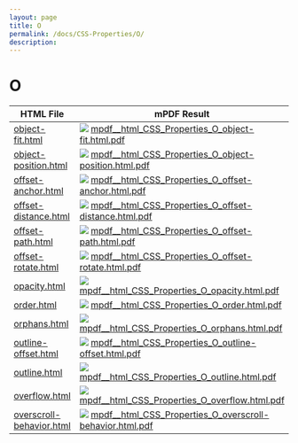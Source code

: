 ```yaml
---
layout: page
title: O
permalink: /docs/CSS-Properties/O/
description: 
---
```


# O
HTML File | mPDF Result | typeset.sh Result | PDFreactor Result
------------ | ------------- | ------------- | -------------
[object-fit.html](/html/CSS%20Properties/O/object-fit.html) | ![](mpdf__html_CSS_Properties_O_object-fit.html.png) [mpdf__html_CSS_Properties_O_object-fit.html.pdf](mpdf__html_CSS_Properties_O_object-fit.html.pdf) | ![](typeset__html_CSS_Properties_O_object-fit.html.png) [typeset__html_CSS_Properties_O_object-fit.html.pdf](typeset__html_CSS_Properties_O_object-fit.html.pdf) | ![](pdfreactor__html_CSS_Properties_O_object-fit.html.png) [pdfreactor__html_CSS_Properties_O_object-fit.html.pdf](pdfreactor__html_CSS_Properties_O_object-fit.html.pdf)
[object-position.html](/html/CSS%20Properties/O/object-position.html) | ![](mpdf__html_CSS_Properties_O_object-position.html.png) [mpdf__html_CSS_Properties_O_object-position.html.pdf](mpdf__html_CSS_Properties_O_object-position.html.pdf) | ![](typeset__html_CSS_Properties_O_object-position.html.png) [typeset__html_CSS_Properties_O_object-position.html.pdf](typeset__html_CSS_Properties_O_object-position.html.pdf) | ![](pdfreactor__html_CSS_Properties_O_object-position.html.png) [pdfreactor__html_CSS_Properties_O_object-position.html.pdf](pdfreactor__html_CSS_Properties_O_object-position.html.pdf)
[offset-anchor.html](/html/CSS%20Properties/O/offset-anchor.html) | ![](mpdf__html_CSS_Properties_O_offset-anchor.html.png) [mpdf__html_CSS_Properties_O_offset-anchor.html.pdf](mpdf__html_CSS_Properties_O_offset-anchor.html.pdf) | ![](typeset__html_CSS_Properties_O_offset-anchor.html.png) [typeset__html_CSS_Properties_O_offset-anchor.html.pdf](typeset__html_CSS_Properties_O_offset-anchor.html.pdf) | ![](pdfreactor__html_CSS_Properties_O_offset-anchor.html.png) [pdfreactor__html_CSS_Properties_O_offset-anchor.html.pdf](pdfreactor__html_CSS_Properties_O_offset-anchor.html.pdf)
[offset-distance.html](/html/CSS%20Properties/O/offset-distance.html) | ![](mpdf__html_CSS_Properties_O_offset-distance.html.png) [mpdf__html_CSS_Properties_O_offset-distance.html.pdf](mpdf__html_CSS_Properties_O_offset-distance.html.pdf) | ![](typeset__html_CSS_Properties_O_offset-distance.html.png) [typeset__html_CSS_Properties_O_offset-distance.html.pdf](typeset__html_CSS_Properties_O_offset-distance.html.pdf) | ![](pdfreactor__html_CSS_Properties_O_offset-distance.html.png) [pdfreactor__html_CSS_Properties_O_offset-distance.html.pdf](pdfreactor__html_CSS_Properties_O_offset-distance.html.pdf)
[offset-path.html](/html/CSS%20Properties/O/offset-path.html) | ![](mpdf__html_CSS_Properties_O_offset-path.html.png) [mpdf__html_CSS_Properties_O_offset-path.html.pdf](mpdf__html_CSS_Properties_O_offset-path.html.pdf) | ![](typeset__html_CSS_Properties_O_offset-path.html.png) [typeset__html_CSS_Properties_O_offset-path.html.pdf](typeset__html_CSS_Properties_O_offset-path.html.pdf) | ![](pdfreactor__html_CSS_Properties_O_offset-path.html.png) [pdfreactor__html_CSS_Properties_O_offset-path.html.pdf](pdfreactor__html_CSS_Properties_O_offset-path.html.pdf)
[offset-rotate.html](/html/CSS%20Properties/O/offset-rotate.html) | ![](mpdf__html_CSS_Properties_O_offset-rotate.html.png) [mpdf__html_CSS_Properties_O_offset-rotate.html.pdf](mpdf__html_CSS_Properties_O_offset-rotate.html.pdf) | ![](typeset__html_CSS_Properties_O_offset-rotate.html.png) [typeset__html_CSS_Properties_O_offset-rotate.html.pdf](typeset__html_CSS_Properties_O_offset-rotate.html.pdf) | ![](pdfreactor__html_CSS_Properties_O_offset-rotate.html.png) [pdfreactor__html_CSS_Properties_O_offset-rotate.html.pdf](pdfreactor__html_CSS_Properties_O_offset-rotate.html.pdf)
[opacity.html](/html/CSS%20Properties/O/opacity.html) | ![](mpdf__html_CSS_Properties_O_opacity.html.png) [mpdf__html_CSS_Properties_O_opacity.html.pdf](mpdf__html_CSS_Properties_O_opacity.html.pdf) | ![](typeset__html_CSS_Properties_O_opacity.html.png) [typeset__html_CSS_Properties_O_opacity.html.pdf](typeset__html_CSS_Properties_O_opacity.html.pdf) | ![](pdfreactor__html_CSS_Properties_O_opacity.html.png) [pdfreactor__html_CSS_Properties_O_opacity.html.pdf](pdfreactor__html_CSS_Properties_O_opacity.html.pdf)
[order.html](/html/CSS%20Properties/O/order.html) | ![](mpdf__html_CSS_Properties_O_order.html.png) [mpdf__html_CSS_Properties_O_order.html.pdf](mpdf__html_CSS_Properties_O_order.html.pdf) | ![](typeset__html_CSS_Properties_O_order.html.png) [typeset__html_CSS_Properties_O_order.html.pdf](typeset__html_CSS_Properties_O_order.html.pdf) | ![](pdfreactor__html_CSS_Properties_O_order.html.png) [pdfreactor__html_CSS_Properties_O_order.html.pdf](pdfreactor__html_CSS_Properties_O_order.html.pdf)
[orphans.html](/html/CSS%20Properties/O/orphans.html) | ![](mpdf__html_CSS_Properties_O_orphans.html.png) [mpdf__html_CSS_Properties_O_orphans.html.pdf](mpdf__html_CSS_Properties_O_orphans.html.pdf) | ![](typeset__html_CSS_Properties_O_orphans.html.png) [typeset__html_CSS_Properties_O_orphans.html.pdf](typeset__html_CSS_Properties_O_orphans.html.pdf) | ![](pdfreactor__html_CSS_Properties_O_orphans.html.png) [pdfreactor__html_CSS_Properties_O_orphans.html.pdf](pdfreactor__html_CSS_Properties_O_orphans.html.pdf)
[outline-offset.html](/html/CSS%20Properties/O/outline-offset.html) | ![](mpdf__html_CSS_Properties_O_outline-offset.html.png) [mpdf__html_CSS_Properties_O_outline-offset.html.pdf](mpdf__html_CSS_Properties_O_outline-offset.html.pdf) | ![](typeset__html_CSS_Properties_O_outline-offset.html.png) [typeset__html_CSS_Properties_O_outline-offset.html.pdf](typeset__html_CSS_Properties_O_outline-offset.html.pdf) | ![](pdfreactor__html_CSS_Properties_O_outline-offset.html.png) [pdfreactor__html_CSS_Properties_O_outline-offset.html.pdf](pdfreactor__html_CSS_Properties_O_outline-offset.html.pdf)
[outline.html](/html/CSS%20Properties/O/outline.html) | ![](mpdf__html_CSS_Properties_O_outline.html.png) [mpdf__html_CSS_Properties_O_outline.html.pdf](mpdf__html_CSS_Properties_O_outline.html.pdf) | ![](typeset__html_CSS_Properties_O_outline.html.png) [typeset__html_CSS_Properties_O_outline.html.pdf](typeset__html_CSS_Properties_O_outline.html.pdf) | ![](pdfreactor__html_CSS_Properties_O_outline.html.png) [pdfreactor__html_CSS_Properties_O_outline.html.pdf](pdfreactor__html_CSS_Properties_O_outline.html.pdf)
[overflow.html](/html/CSS%20Properties/O/overflow.html) | ![](mpdf__html_CSS_Properties_O_overflow.html.png) [mpdf__html_CSS_Properties_O_overflow.html.pdf](mpdf__html_CSS_Properties_O_overflow.html.pdf) | ![](typeset__html_CSS_Properties_O_overflow.html.png) [typeset__html_CSS_Properties_O_overflow.html.pdf](typeset__html_CSS_Properties_O_overflow.html.pdf) | ![](pdfreactor__html_CSS_Properties_O_overflow.html.png) [pdfreactor__html_CSS_Properties_O_overflow.html.pdf](pdfreactor__html_CSS_Properties_O_overflow.html.pdf)
[overscroll-behavior.html](/html/CSS%20Properties/O/overscroll-behavior.html) | ![](mpdf__html_CSS_Properties_O_overscroll-behavior.html.png) [mpdf__html_CSS_Properties_O_overscroll-behavior.html.pdf](mpdf__html_CSS_Properties_O_overscroll-behavior.html.pdf) | ![](typeset__html_CSS_Properties_O_overscroll-behavior.html.png) [typeset__html_CSS_Properties_O_overscroll-behavior.html.pdf](typeset__html_CSS_Properties_O_overscroll-behavior.html.pdf) | ![](pdfreactor__html_CSS_Properties_O_overscroll-behavior.html.png) [pdfreactor__html_CSS_Properties_O_overscroll-behavior.html.pdf](pdfreactor__html_CSS_Properties_O_overscroll-behavior.html.pdf)
